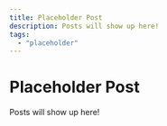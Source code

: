 ```yaml
---
title: Placeholder Post
description: Posts will show up here!
tags:
  - "placeholder"
---
```


# Placeholder Post

Posts will show up here!
